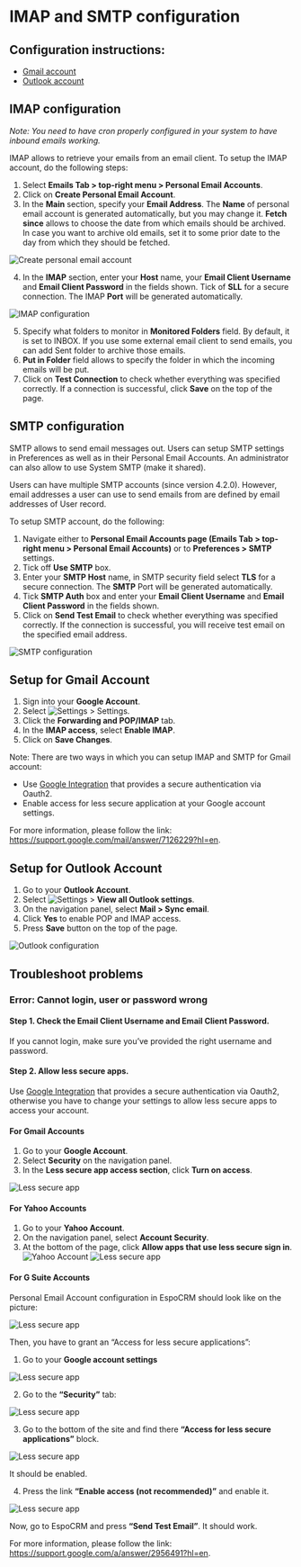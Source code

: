 ﻿# IMAP and SMTP configuration

## Configuration instructions:
* [Gmail account](#setup-for-gmail-account)
* [Outlook account](#setup-for-outlook-account)

## IMAP configuration 
*Note: You need to have cron properly configured in your system to have inbound emails working.*

IMAP allows to retrieve your emails from an email client. To setup the IMAP account, do the following steps:
1. Select **Emails Tab > top-right menu > Personal Email Accounts**.
2. Click on **Create Personal Email Account**.
3. In the **Main** section, specify your **Email Address**. The **Name** of personal email account is generated automatically, but you may change it. **Fetch since** allows to choose the date from which emails should be archived. In case you want to archive old emails, set it to some prior date to the day from which they should be fetched.

![Create personal email account](https://raw.githubusercontent.com/espocrm/documentation/master/_static/images/user-guide/imap-smtp-configuration/1.png)

4. In the **IMAP** section, enter your **Host** name, your **Email Client Username** and **Email Client Password** in the fields shown. Tick of **SLL** for a secure connection. The IMAP **Port** will be generated automatically. 

![IMAP configuration](https://raw.githubusercontent.com/espocrm/documentation/master/_static/images/user-guide/imap-smtp-configuration/2.png)

5. Specify what folders to monitor in **Monitored Folders** field. By default, it is set to INBOX. If you use some external email client to send emails, you can add Sent folder to archive those emails. 
6. **Put in Folder** field allows to specify the folder in which the incoming emails will be put. 
7. Click on **Test Connection** to check whether everything was specified correctly.  If a connection is successful, click **Save** on the top of the page.

## SMTP configuration
SMTP allows to send email messages out. Users can setup SMTP settings in Preferences as well as in their Personal Email Accounts. An administrator can also allow to use System SMTP (make it shared). 

Users can have multiple SMTP accounts (since version 4.2.0). However, email addresses a user can use to send emails from are defined by email addresses of User record.

To setup SMTP account, do the following:

1. Navigate either to **Personal Email Accounts page (Emails Tab > top-right menu > Personal Email Accounts)** or to **Preferences > SMTP** settings.
2. Tick off **Use SMTP** box.
3. Enter your **SMTP Host** name, in SMTP security field select **TLS** for a secure connection. The **SMTP** Port will be generated automatically.
4. Tick **SMTP Auth** box and enter your **Email Client Username** and **Email Client Password** in the fields shown.
5. Click on **Send Test Email** to check whether everything was specified correctly. If the connection is successful, you will receive test email on the specified email address.
 
![SMTP configuration](https://raw.githubusercontent.com/espocrm/documentation/master/_static/images/user-guide/imap-smtp-configuration/3.png)

## Setup for Gmail Account

1. Sign into your **Google Account**.
2. Select ![Settings](https://raw.githubusercontent.com/espocrm/documentation/master/_static/images/user-guide/imap-smtp-configuration/4.png) > Settings. 
3. Click the **Forwarding and POP/IMAP** tab.
4. In the **IMAP access**, select **Enable IMAP**.
5. Click on **Save Changes**.

Note: There are two ways in which you can setup IMAP and SMTP for Gmail account:
* Use [Google Integration](https://www.espocrm.com/extensions/google-integration/) that provides a secure authentication via Oauth2.
* Enable access for less secure application at your Google account settings.

For more information, please follow the link: https://support.google.com/mail/answer/7126229?hl=en.

## Setup for Outlook Account

1. Go to your **Outlook Account**.
2. Select ![Settings](https://raw.githubusercontent.com/espocrm/documentation/master/_static/images/user-guide/imap-smtp-configuration/4.png) > **View all Outlook settings**.
3. On the navigation panel, select **Mail > Sync email**.
4. Click **Yes** to enable POP and IMAP access.
5. Press **Save** button on the top of the page.

![Outlook configuration](https://raw.githubusercontent.com/espocrm/documentation/master/_static/images/user-guide/imap-smtp-configuration/5.png)

## Troubleshoot problems

### Error: Cannot login, user or password wrong

#### Step 1. Check the Email Client Username and Email Client Password. 

If you cannot login, make sure you’ve provided the right username and password. 

#### Step 2. Allow less secure apps.

Use [Google Integration](https://www.espocrm.com/extensions/google-integration/) that provides a secure authentication via Oauth2, otherwise you have to change your settings to allow less  secure apps to access your account.

#### For Gmail Accounts

1. Go to your **Google Account**.
2. Select **Security** on the navigation panel.
3. In the **Less secure app access section**, click **Turn on access**.

![Less secure app](https://raw.githubusercontent.com/espocrm/documentation/master/_static/images/user-guide/imap-smtp-configuration/6.png)

#### For Yahoo Accounts

1. Go to your **Yahoo Account**.
2. On the navigation panel, select **Account Security**.
3. At the bottom of the page, click **Allow apps that use less secure sign in**.
![Yahoo Account](https://raw.githubusercontent.com/espocrm/documentation/master/_static/images/user-guide/imap-smtp-configuration/6-1.png)
![Less secure app](https://raw.githubusercontent.com/espocrm/documentation/master/_static/images/user-guide/imap-smtp-configuration/6-2.png)
#### For G Suite Accounts
Personal Email Account configuration in EspoCRM should look like on the picture:

![Less secure app](https://raw.githubusercontent.com/espocrm/documentation/master/_static/images/user-guide/imap-smtp-configuration/7.png)

Then, you have to grant an “Access for less secure applications”:
1. Go to your **Google account settings**

![Less secure app](https://raw.githubusercontent.com/espocrm/documentation/master/_static/images/user-guide/imap-smtp-configuration/8.png)

2. Go to the **“Security”** tab:

![Less secure app](https://raw.githubusercontent.com/espocrm/documentation/master/_static/images/user-guide/imap-smtp-configuration/9.png)

3. Go to the bottom of the site and find there **“Access for less secure applications”** block.
 
![Less secure app](https://raw.githubusercontent.com/espocrm/documentation/master/_static/images/user-guide/imap-smtp-configuration/10.png)
 
It should be enabled.

4. Press the link **“Enable access (not recommended)”** and enable it.

![Less secure app](https://raw.githubusercontent.com/espocrm/documentation/master/_static/images/user-guide/imap-smtp-configuration/11.png)

Now, go to EspoCRM and press **“Send Test Email”**. It should work.
 
For more information, please follow the link: https://support.google.com/a/answer/2956491?hl=en.
